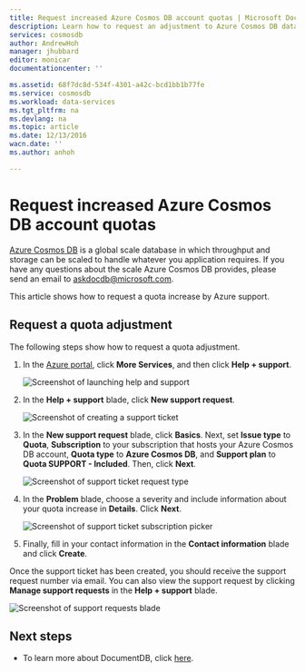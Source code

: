 ```yaml
---
title: Request increased Azure Cosmos DB account quotas | Microsoft Docs
description: Learn how to request an adjustment to Azure Cosmos DB database quotas such as document storage and throughput per collection.
services: cosmosdb
author: AndrewHoh
manager: jhubbard
editor: monicar
documentationcenter: ''

ms.assetid: 68f7dc8d-534f-4301-a42c-bcd1bb1b77fe
ms.service: cosmosdb
ms.workload: data-services
ms.tgt_pltfrm: na
ms.devlang: na
ms.topic: article
ms.date: 12/13/2016
wacn.date: ''
ms.author: anhoh

---
```

# Request increased Azure Cosmos DB account quotas
[Azure Cosmos DB](https://www.azure.cn/home/features/documentdb/) is a global scale database in which throughput and storage can be scaled to handle whatever you application requires. If you have any questions about the scale Azure Cosmos DB provides, please send an email to askdocdb@microsoft.com.

This article shows how to request a quota increase by Azure support.

## <a id="RequestQuotaIncrease"></a> Request a quota adjustment
The following steps show how to request a quota adjustment.

1. In the [Azure portal](https://portal.azure.cn), click **More Services**, and then click **Help + support**.
   
    ![Screenshot of launching help and support](./media/documentdb-increase-limits/helpsupport.png)
2. In the **Help + support** blade, click **New support request**.
   
    ![Screenshot of creating a support ticket](./media/documentdb-increase-limits/getsupport.png)
3. In the **New support request** blade, click **Basics**. Next, set **Issue type** to **Quota**, **Subscription** to your subscription that hosts your Azure Cosmos DB account, **Quota type** to **Azure Cosmos DB**, and **Support plan** to **Quota SUPPORT - Included**. Then, click **Next**.
   
    ![Screenshot of support ticket request type](./media/documentdb-increase-limits/supportrequest1.png)
4. In the **Problem** blade, choose a severity and include information about your quota increase in **Details**. Click **Next**.
   
    ![Screenshot of support ticket subscription picker](./media/documentdb-increase-limits/supportrequest2.png)
5. Finally, fill in your contact information in the **Contact information** blade and click **Create**.

Once the support ticket has been created, you should receive the support request number via email.  You can also view the support request by clicking **Manage support requests** in the **Help + support** blade.

![Screenshot of support requests blade](./media/documentdb-increase-limits/supportrequest4.png)

## <a name="NextSteps"></a> Next steps
- To learn more about DocumentDB, click [here](./index.md).